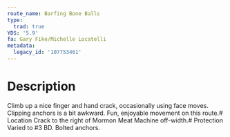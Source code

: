 ```yaml
---
route_name: Barfing Bone Balls
type:
  trad: true
YDS: '5.9'
fa: Gary Fike/Michelle Locatelli
metadata:
  legacy_id: '107753461'
---
```

# Description
Climb up a nice finger and hand crack, occasionally using face moves. Clipping anchors is a bit awkward. Fun, enjoyable movement on this route.# Location
Crack to the right of Mormon Meat Machine off-width.# Protection
Varied to #3 BD. Bolted anchors.